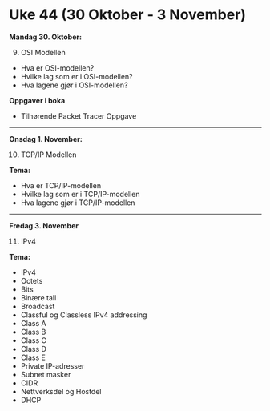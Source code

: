 # Uke 44 (30 Oktober - 3 November)
**Mandag 30. Oktober:**

9. OSI Modellen

* Hva er OSI-modellen?
* Hvilke lag som er i OSI-modellen?
* Hva lagene gjør i OSI-modellen?

**Oppgaver i boka**
* Tilhørende Packet Tracer Oppgave

---
**Onsdag 1. November:**

10. TCP/IP Modellen

**Tema:**
* Hva er TCP/IP-modellen
* Hvilke lag som er i TCP/IP-modellen
* Hva lagene gjør i TCP/IP-modellen

---

**Fredag 3. November**

11. IPv4

**Tema:**
* IPv4
* Octets
* Bits
* Binære tall
* Broadcast
* Classful og Classless IPv4 addressing
* Class A
* Class B
* Class C
* Class D
* Class E
* Private IP-adresser
* Subnet masker
* CIDR
* Nettverksdel og Hostdel
* DHCP
